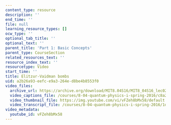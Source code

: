 ```yaml
---
content_type: resource
description: ''
end_time: ''
file: null
learning_resource_types: []
ocw_type: ''
optional_tab_title: ''
optional_text: ''
parent_title: 'Part 1: Basic Concepts'
parent_type: CourseSection
related_resources_text: ''
resource_index_text: ''
resourcetype: Video
start_time: ''
title: Elitzur-Vaidman bombs
uid: a2b26a93-eefc-e9a3-264e-d8be4b8553f0
video_files:
  archive_url: https://archive.org/download/MIT8.04S16/MIT8_04S16_lec02_s5_300k.mp4
  video_captions_file: /courses/8-04-quantum-physics-i-spring-2016/c8a291faf0695151a570557093eaa3b2_vFZeh8bMx58.vtt
  video_thumbnail_file: https://img.youtube.com/vi/vFZeh8bMx58/default.jpg
  video_transcript_file: /courses/8-04-quantum-physics-i-spring-2016/1d0f17bfcab88342fd4ff9a86b59db41_vFZeh8bMx58.pdf
video_metadata:
  youtube_id: vFZeh8bMx58
---
```

